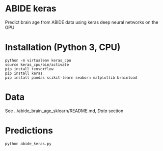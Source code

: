 # ABIDE keras

Predict brain age from ABIDE data using keras deep neural networks on the GPU

# Installation (Python 3, CPU)

    python -m virtualenv keras_cpu
    source keras_cpu/bin/activate
    pip install tensorflow
    pip install keras
    pip install pandas scikit-learn seaborn matplotlib brainload

# Data

See ../abide_brain_age_sklearn/README.md, *Data* section

# Predictions

    python abide_keras.py
